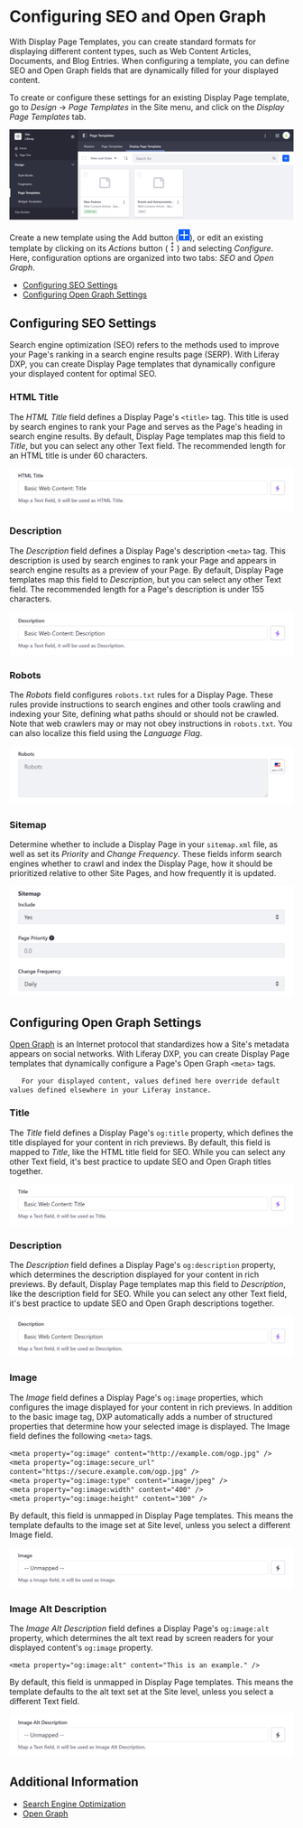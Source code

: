 # Configuring SEO and Open Graph

With Display Page Templates, you can create standard formats for displaying different content types, such as Web Content Articles, Documents, and Blog Entries. When configuring a template, you can define SEO and Open Graph fields that are dynamically filled for your displayed content.

To create or configure these settings for an existing Display Page template, go to *Design* &rarr; *Page Templates* in the Site menu, and click on the *Display Page Templates* tab.

![Click on the Display Page Templates tab.](./configuring-seo-and-open-graph/images/01.png)

Create a new template using the Add button (![Add button](../../../images/icon-add.png)), or edit an existing template by clicking on its *Actions* button (![Actions button](./../../../images/icon-actions.png)) and selecting *Configure*. Here, configuration options are organized into two tabs: *SEO* and *Open Graph*.

* [Configuring SEO Settings](#configuring-seo-settings)
* [Configuring Open Graph Settings](#configuring-open-graph-settings)

## Configuring SEO Settings

Search engine optimization (SEO) refers to the methods used to improve your Page's ranking in a search engine results page (SERP). With Liferay DXP, you can create Display Page templates that dynamically configure your displayed content for optimal SEO.

### HTML Title

The *HTML Title* field defines a Display Page's `<title>` tag. This title is used by search engines to rank your Page and serves as the Page's heading in search engine results. By default, Display Page templates map this field to *Title*, but you can select any other Text field. The recommended length for an HTML title is under 60 characters.

![The HTML Title field defines a Display Page's title meta tag](./configuring-seo-and-open-graph/images/02.png)

### Description

The *Description* field defines a Display Page's description `<meta>` tag. This description is used by search engines to rank your Page and appears in search engine results as a preview of your Page. By default, Display Page templates map this field to *Description*, but you can select any other Text field. The recommended length for a Page's description is under 155 characters.

![The Description field defines a Display Page's description meta tag.](./configuring-seo-and-open-graph/images/03.png)

### Robots

The *Robots* field configures `robots.txt` rules for a Display Page. These rules provide instructions to search engines and other tools crawling and indexing your Site, defining what paths should or should not be crawled. Note that web crawlers may or may not obey instructions in `robots.txt`. You can also localize this field using the *Language Flag*.

![The Robots field configures robots.txt rules for a Display Page.](./configuring-seo-and-open-graph/images/04.png)

### Sitemap

Determine whether to include a Display Page in your `sitemap.xml` file, as well as set its *Priority* and *Change Frequency*. These fields inform search engines whether to crawl and index the Display Page, how it should be prioritized relative to other Site Pages, and how frequently it is updated.

![Determine whether to include a Display Page in your sitemap.xml file, as well as set its Priority and Change Frequency.](./configuring-seo-and-open-graph/images/05.png)

## Configuring Open Graph Settings

[Open Graph](https://ogp.me) is an Internet protocol that standardizes how a Site's metadata appears on social networks. With Liferay DXP, you can create Display Page templates that dynamically configure a Page's Open Graph `<meta>` tags.

```note::
   For your displayed content, values defined here override default values defined elsewhere in your Liferay instance.
```

### Title

The *Title* field defines a Display Page's `og:title` property, which defines the title displayed for your content in rich previews. By default, this field is mapped to *Title*, like the HTML title field for SEO. While you can select any other Text field, it's best practice to update SEO and Open Graph titles together.

![The Title field defines a Display Page's og:title property.](./configuring-seo-and-open-graph/images/06.png)

### Description

The *Description* field defines a Display Page's `og:description` property, which determines the description displayed for your content in rich previews. By default, Display Page templates map this field to *Description*, like the description field for SEO. While you can select any other Text field, it's best practice to update SEO and Open Graph descriptions together.

![The Description field defines a Display Page's og:description property.](./configuring-seo-and-open-graph/images/07.png)

### Image

The *Image* field defines a Display Page's `og:image` properties, which configures the image displayed for your content in rich previews. In addition to the basic image tag, DXP automatically adds a number of structured properties that determine how your selected image is displayed. The Image field defines the following `<meta>` tags.

```
<meta property="og:image" content="http://example.com/ogp.jpg" />
<meta property="og:image:secure_url" content="https://secure.example.com/ogp.jpg" />
<meta property="og:image:type" content="image/jpeg" />
<meta property="og:image:width" content="400" />
<meta property="og:image:height" content="300" />
```

By default, this field is unmapped in Display Page templates. This means the template defaults to the image set at Site level, unless you select a different Image field.

![The Image field defines a Display Page's og:image property.](./configuring-seo-and-open-graph/images/08.png)

### Image Alt Description

The *Image Alt Description* field defines a Display Page's `og:image:alt` property, which determines the alt text read by screen readers for your displayed content's `og:image` property.

```
<meta property="og:image:alt" content="This is an example." />
```

By default, this field is unmapped in Display Page templates. This means the template defaults to the alt text set at the Site level, unless you select a different Text field.

![The Image Alt Description field defines a Display Page's og:image:alt property](./configuring-seo-and-open-graph/images/09.png)

## Additional Information

* [Search Engine Optimization](./../../optimizing_sites.html#search-engine-optimization)
* [Open Graph](./../../site-settings/configuring-open-graph.md)
